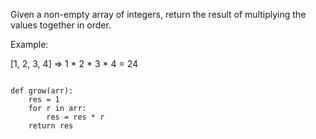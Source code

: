 Given a non-empty array of integers, return the result of multiplying the values together in order.

Example:

[1, 2, 3, 4] => 1 * 2 * 3 * 4 = 24

```python3

def grow(arr):
    res = 1
    for r in arr: 
        res = res * r
    return res
```
